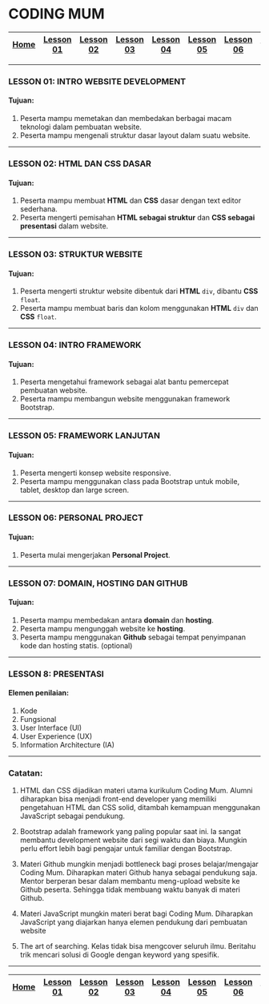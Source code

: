 # CODING MUM

| [Home][0] | [Lesson 01][1] | [Lesson 02][2] | [Lesson 03][3] | [Lesson 04][4] | [Lesson 05][5] | [Lesson 06][6] | [Lesson 07][7] | [Lesson 08][8] |
|:---------:|:--------------:|:--------------:|:--------------:|:--------------:|:--------------:|:--------------:|:----------------:|:--------------:|

---

### LESSON 01: INTRO WEBSITE DEVELOPMENT
#### Tujuan:
1. Peserta mampu memetakan dan membedakan berbagai macam teknologi dalam pembuatan website.
2. Peserta mampu mengenali struktur dasar layout dalam suatu website.

----

### LESSON 02: HTML DAN CSS DASAR
#### Tujuan:
1. Peserta mampu membuat **HTML** dan **CSS** dasar dengan text editor sederhana.
2. Peserta mengerti pemisahan **HTML sebagai struktur** dan **CSS sebagai presentasi** dalam website.

----

### LESSON 03: STRUKTUR WEBSITE
#### Tujuan:
1. Peserta mengerti struktur website dibentuk dari **HTML** `div`, dibantu **CSS** `float`.
2. Peserta mampu membuat baris dan kolom menggunakan **HTML** `div` dan **CSS** `float`.

----

### LESSON 04: INTRO FRAMEWORK
#### Tujuan:
1. Peserta mengetahui framework sebagai alat bantu pemercepat pembuatan website.
2. Peserta mampu membangun website menggunakan framework Bootstrap.

----

### LESSON 05: FRAMEWORK LANJUTAN
#### Tujuan:
1. Peserta mengerti konsep website responsive.
2. Peserta mampu menggunakan class pada Bootstrap untuk mobile, tablet, desktop dan large screen.

----

### LESSON 06: PERSONAL PROJECT
#### Tujuan:
1. Peserta mulai mengerjakan **Personal Project**.

----

### LESSON 07: DOMAIN, HOSTING DAN GITHUB
#### Tujuan:
1. Peserta mampu membedakan antara **domain** dan **hosting**.
2. Peserta mampu mengunggah website ke **hosting**.
3. Peserta mampu menggunakan **Github** sebagai tempat penyimpanan kode dan hosting statis. (optional)

----

### LESSON 8: PRESENTASI
#### Elemen penilaian:
1. Kode
2. Fungsional
3. User Interface (UI)
4. User Experience (UX)
5. Information Architecture (IA)

----

### Catatan:
1. HTML dan CSS dijadikan materi utama kurikulum Coding Mum. Alumni diharapkan bisa menjadi front-end developer yang memiliki pengetahuan HTML dan CSS solid, ditambah kemampuan menggunakan JavaScript sebagai pendukung.

2. Bootstrap adalah framework yang paling popular saat ini. Ia sangat membantu development website dari segi waktu dan biaya. Mungkin perlu effort lebih bagi pengajar untuk familiar dengan Bootstrap.

3. Materi Github mungkin menjadi bottleneck bagi proses belajar/mengajar Coding Mum. Diharapkan materi Github hanya sebagai pendukung saja. Mentor berperan besar dalam membantu meng-upload website ke Github peserta. Sehingga tidak membuang waktu banyak di materi Github.

4. Materi JavaScript mungkin materi berat bagi Coding Mum. Diharapkan JavaScript yang diajarkan hanya elemen pendukung dari pembuatan website

5. The art of searching. Kelas tidak bisa mengcover seluruh ilmu. Beritahu trik mencari solusi di Google dengan keyword yang spesifik.

---

| [Home][0] | [Lesson 01][1] | [Lesson 02][2] | [Lesson 03][3] | [Lesson 04][4] | [Lesson 05][5] | [Lesson 06][6] | [Lesson 07][7] | [Lesson 08][8] |
|:---------:|:--------------:|:--------------:|:--------------:|:--------------:|:--------------:|:--------------:|:----------------:|:--------------:|

[0]: README.md "Home"
[1]: lesson-01.md "Pengenalan Website Development"
[2]: lesson-02.md "HTML dan CSS Dasar"
[3]: lesson-03.md "Struktur Website"
[4]: lesson-04.md "Intro Framework"
[5]: lesson-05.md "Framework Lanjutan"
[6]: lesson-06.md "Personal Project"
[7]: lesson-07.md "Domain, Hosting dan GitHub"
[8]: lesson-08.md "Presentasi"

